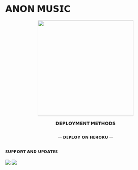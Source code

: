 # 𝗔𝗡𝗢𝗡 𝗠𝗨𝗦𝗜𝗖

<p align="center"><a href="https://t.me/TechQuard"><img src="https://te.legra.ph/file/39d63eb0eb17a8b9bd3ee.jpg" width="300"></a></p>

 <p align="center">
<b>𝗗𝗘𝗣𝗟𝗢𝗬𝗠𝗘𝗡𝗧 𝗠𝗘𝗧𝗛𝗢𝗗𝗦</b>
</p>

<h3 align="center">
    ─ ᴅᴇᴩʟᴏʏ ᴏɴ ʜᴇʀᴏᴋᴜ ─
</h3>




### ꜱᴜᴘᴘᴏʀᴛ ᴀɴᴅ ᴜᴘᴅᴀᴛᴇꜱ
<a href="https://t.me/TheSupportBots"><img src="https://img.shields.io/badge/Join-Group%20Support-black.svg?style=for-the-badge&logo=Telegram"></a> <a href="https://t.me/TheBotsUpdate"><img src="https://img.shields.io/badge/Join-Updates%20Channel-black.svg?style=for-the-badge&logo=Telegram"></a>

 




